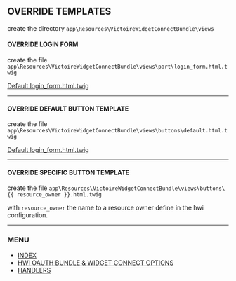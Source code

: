 ## OVERRIDE TEMPLATES

create the directory `app\Resources\VictoireWidgetConnectBundle\views`

#### OVERRIDE LOGIN FORM

create the file `app\Resources\VictoireWidgetConnectBundle\views\part\login_form.html.twig`

[Default login_form.html.twig][link-login_form.html.twig]

---

#### OVERRIDE DEFAULT BUTTON TEMPLATE

create the file `app\Resources\VictoireWidgetConnectBundle\views\buttons\default.html.twig`

[Default login_form.html.twig][link-default.html.twig]

---

#### OVERRIDE SPECIFIC BUTTON TEMPLATE

create the file `app\Resources\VictoireWidgetConnectBundle\views\buttons\{{ resource_owner }}.html.twig`

with `resource_owner` the name to a resource owner define in the hwi configuration.


[link-login_form.html.twig]: ../views/part/login_form.html.twig
[link-default.html.twig]: ../views/buttons/default.html.twig


---

### MENU

- [INDEX][link-menu-readme]
- [HWI OAUTH BUNDLE & WIDGET CONNECT OPTIONS][link-menu-hwi-options]
- [HANDLERS][link-menu-handlers]

[link-menu-readme]: ../../../../
[link-menu-hwi-options]: hwi_and_widget_connect.md
[link-menu-handlers]: handlers.md